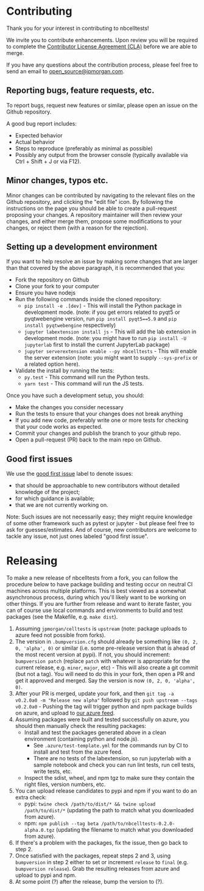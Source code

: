 # Contributing

Thank you for your interest in contributing to nbcelltests!

We invite you to contribute enhancements. Upon review you will be required to complete the [Contributor License Agreement (CLA)](https://github.com/jpmorganchase/cla) before we are able to merge. 

If you have any questions about the contribution process, please feel free to send an email to [open_source@jpmorgan.com](mailto:open_source@jpmorgan.com).

## Reporting bugs, feature requests, etc.

To report bugs, request new features or similar, please open an issue on the Github
repository.

A good bug report includes:

- Expected behavior
- Actual behavior
- Steps to reproduce (preferably as minimal as possible)
- Possibly any output from the browser console (typically available via Ctrl + Shift + J or via F12).

## Minor changes, typos etc.

Minor changes can be contributed by navigating to the relevant files on the Github repository,
and clicking the "edit file" icon. By following the instructions on the page you should be able to
create a pull-request proposing your changes. A repository maintainer will then review your changes,
and either merge them, propose some modifications to your changes, or reject them (with a reason for
the rejection).

## Setting up a development environment

If you want to help resolve an issue by making some changes that are larger than that covered by the above paragraph, it is recommended that you:

- Fork the repository on Github
- Clone your fork to your computer
- Ensure you have nodejs
- Run the following commands inside the cloned repository:
  - `pip install -e .[dev]` - This will install the Python package in development
    mode. (note: if you get errors related to pyqt5 or pyqtwebengine version, run `pip install pyqt5==5.9` and `pip install pyqtwebengine` respectively)
  - `jupyter labextension install js` - This will add the lab extension in development
    mode. (note: you might have to run `pip install -U jupyterlab` first to install the current JupyterLab package)
  - `jupyter serverextension enable --py nbcelltests` - This will enable the server extension (note: you might want to supply `--sys-prefix` or a related option here).
- Validate the install by running the tests:
  - `py.test` - This command will run the Python tests.
  - `yarn test` - This command will run the JS tests.

Once you have such a development setup, you should:

- Make the changes you consider necessary
- Run the tests to ensure that your changes does not break anything
- If you add new code, preferably write one or more tests for checking that your code works as expected.
- Commit your changes and publish the branch to your github repo.
- Open a pull-request (PR) back to the main repo on Github.

## Good first issues

We use the [good first
issue](https://github.com/jpmorganchase/nbcelltests/issues?q=is%3Aopen+is%3Aissue+label%3A%22good+first+issue%22)
label to denote issues:
- that should be approachable to new contributors without detailed knowledge of the project;
- for which guidance is available;
- that we are not currently working on.

Note: Such issues are not necessarily easy; they might require
knowledge of some other framework such as pytest or jupyter - but
please feel free to ask for guesses/estimates. And of course, new
contributors are welcome to tackle any issue, not just ones labeled
"good first issue".


# Releasing

To make a new release of nbcelltests from a fork, you can follow the
procedure below to have package building and testing occur on neutral
CI machines across multiple platforms. This is best viewed as a
somewhat asynchronous process, during which you'll likely want to be
working on other things. If you are further from release and want to
iterate faster, you can of course use local commands and environments
to build and test packages (see the Makefile, e.g. `make dist`).

1. Assuming `jpmorgan/celltests` is `upstream` (note: package uploads to azure feed not possible from forks).
2. The version in `.bumpversion.cfg` should already be something like `(0, 2, 0, 'alpha', 0)` or similar (i.e. some pre-release version that is ahead of the most recent version at pypi). If not, you should increment: `bumpversion patch` (replace `patch` with whatever is appropriate for the current release, e.g. `minor`, `major`, etc) - This will also create a git commit (but not a tag). You will need to do this in your fork, then open a PR and get it approved and merged. Say the version is now `(0, 2, 0, 'alpha', 0)`. 
3. After your PR is merged, update your fork, and then `git tag -a v0.2.0a0 -m "Release new alpha"` followed by `git push upstream --tags v0.2.0a0` - Pushing the tag will trigger python and npm package builds on azure, and upload to [our azure feed](https://dev.azure.com/tpaine154/jupyter/_packaging?_a=feed&feed=packages-testing).
4. Assuming packages were built and tested successfully on azure, you should then manually check the resulting packages:
    - Install and test the packages generated above in a clean environment (containing python and node.js).
        - See `.azure/test-template.yml` for the commands run by CI to install and test from the azure feed.
        - There are no tests of the labextension, so run jupyterlab with a sample notebook and check you can run lint tests, run cell tests, write tests, etc.
    - Inspect the sdist, wheel, and npm tgz to make sure they contain the right files, version numbers, etc.
5. You can upload release candidates to pypi and npm if you want to do an extra check:
    - pypi: `twine check /path/to/dist/* && twine upload /path/to/dist/*` (updating the path to match what you downloaded from azure).
    - npm: `npm publish --tag beta /path/to/nbcelltests-0.2.0-alpha.0.tgz` (updating the filename to match what you downloaded from azure).
6. If there's a problem with the packages, fix the issue, then go back to step 2.
7. Once satisfied with the packages, repeat steps 2 and 3, using `bumpversion` in step 2 either to set or increment `release` to `final` (e.g.  `bumpversion release`). Grab the resulting releases from azure and upload to pypi and npm.
8. At some point (?) after the release, bump the version to (?).
